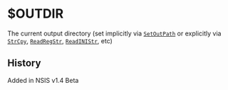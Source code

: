 # $OUTDIR

The current output directory (set implicitly via [`SetOutPath`][1] or explicitly via [`StrCpy`][2], [`ReadRegStr`][3], [`ReadINIStr`][4], etc)

## History

Added in NSIS v1.4 Beta

[1]: ../Reference/Commands/SetOutPath.md
[2]: ../Reference/Commands/StrCpy.md
[3]: ../Reference/Commands/ReadRegStr.md
[4]: ../Reference/Commands/ReadINIStr.md
